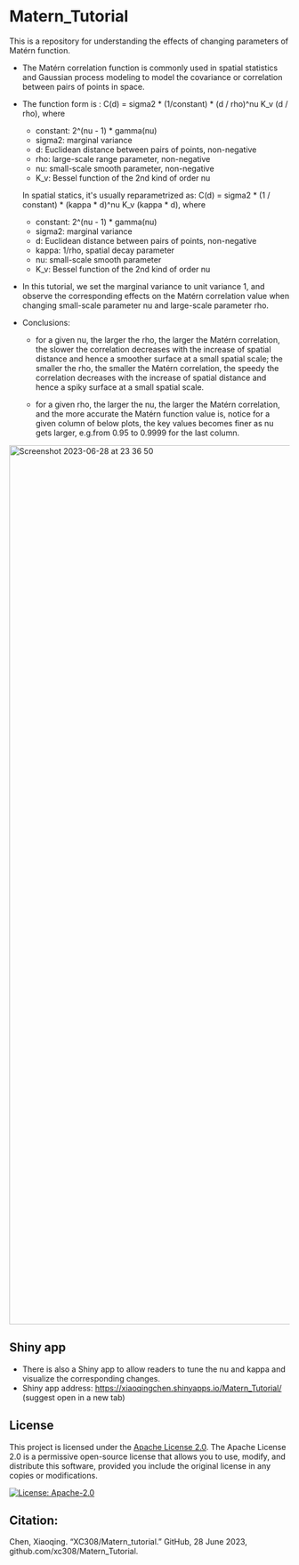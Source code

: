 # Matern_Tutorial

This is a repository for understanding the effects of changing parameters of Matérn function. 

- The Matérn correlation function is commonly used in spatial statistics and Gaussian process modeling to model the covariance or correlation between pairs of points in space.
  
- The function form is :
  C(d) = sigma2 * (1/constant) * (d / rho)^nu K_v (d / rho), where
  - constant: 2^(nu - 1) * gamma(nu)
  - sigma2: marginal variance
  - d: Euclidean distance between pairs of points, non-negative
  - rho: large-scale range parameter, non-negative
  - nu: small-scale smooth parameter, non-negative
  - K_v: Bessel function of the 2nd kind of order nu

  In spatial statics, it's usually reparametrized as:
  C(d) = sigma2 *  (1 / constant) * (kappa * d)^nu K_v (kappa * d), where
  - constant:  2^(nu - 1) * gamma(nu)
  - sigma2: marginal variance
  - d: Euclidean distance between pairs of points, non-negative
  - kappa: 1/rho, spatial decay parameter
  - nu: small-scale smooth parameter
  - K_v: Bessel function of the 2nd kind of order nu

  
- In this tutorial, we set the marginal variance to unit variance 1, and observe the corresponding effects on the Matérn correlation value when changing small-scale parameter nu and large-scale parameter rho.

- Conclusions:
    - for a given nu, the larger the rho, the larger the Matérn correlation, the slower the correlation decreases with the increase of spatial distance and hence a smoother surface at a small spatial scale; the smaller the rho, the smaller the  Matérn correlation, the speedy the correlation decreases with the increase of spatial distance and hence a spiky surface at a small spatial scale.

    - for a given rho, the larger the nu, the larger the Matérn correlation, and the more accurate the Matérn function value is, notice for a given column of below plots, the key values becomes finer as nu gets larger, e.g.from 0.95 to 0.9999 for the last column.
  
  
 
<img width="1580" alt="Screenshot 2023-06-28 at 23 36 50" src="https://github.com/xc308/Matern_Tutorial/assets/55785985/44529a2f-248d-42b6-8c04-b389d4771ca6">










## Shiny app
- There is also a Shiny app to allow readers to tune the nu and kappa and visualize the corresponding changes.
- Shiny app address: https://xiaoqingchen.shinyapps.io/Matern_Tutorial/
(suggest open in a new tab)




## License

This project is licensed under the [Apache License 2.0](LICENSE). The Apache License 2.0 is a permissive open-source license that allows you to use, modify, and distribute this software, provided you include the original license in any copies or modifications.

[![License: Apache-2.0](https://img.shields.io/badge/License-Apache--2.0-blue.svg)](https://opensource.org/licenses/Apache-2.0)


## Citation:  
Chen, Xiaoqing. “XC308/Matern_tutorial.” GitHub, 28 June 2023, github.com/xc308/Matern_Tutorial. 


